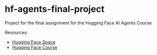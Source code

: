 # hf-agents-final-project
Project for the final assignment for the Hugging Face AI Agents Course

Resources:
- [Hugging Face Space](https://huggingface.co/spaces/gbrlmoraes/hf_agents_final_project)
- [Hugging Face Course](https://huggingface.co/learn/agents-course/unit0/introduction)
